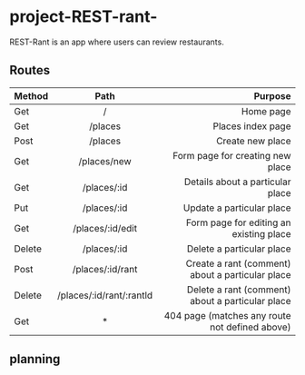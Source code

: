 # project-REST-rant-

REST-Rant is an app where users can review restaurants.


## Routes

| Method|   Path   |         Purpose       |
| :---  |  :----:  |    ---------------:   |
|  Get  |    /     |                Home page |
|  Get  | /places  |                Places index page |
|  Post | /places  |                Create new place |
|  Get  | /places/new |             Form page for creating new place |
|  Get  | /places/:id|              Details about a particular place |
|  Put  | /places/:id|              Update a particular place |
|  Get  | /places/:id/edit|         Form page for editing an existing place |
| Delete| /places/:id|              Delete a particular place |
|  Post | /places/:id/rant|         Create a rant (comment) about a particular place |
| Delete| /places/:id/rant/:rantld| Delete a rant (comment) about a particular place |
|  Get  |     *    |                404 page (matches any route not defined above) |

## planning 